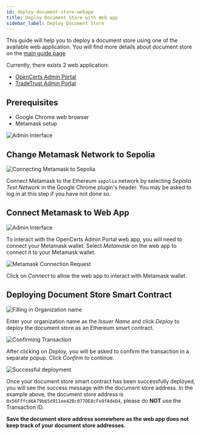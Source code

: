 ```yaml
---
id: deploy-document-store-webapp
title: Deploy Document Store with Web app
sidebar_label: Deploy Document Store
---
```


This guide will help you to deploy a document store using one of the available web application. You will find more details about document store on the [main guide page](/docs/integrator-section/verifiable-document/ethereum/document-store)

Currently, there exists 2 web application:

- [OpenCerts Admin Portal](https://admin.opencerts.io/)
- [TradeTrust Admin Portal](https://admin.tradetrust.io/)

## Prerequisites

- Google Chrome web browser
- Metamask setup

![Admin Interface](/docs/integrator-section/webapp-tutorial/document-store-webapp/interface.png)

## Change Metamask Network to Sepolia

![Connecting Metamask to Sepolia](/docs/integrator-section/webapp-tutorial/document-store-webapp/sepolia.png)

Connect Metamask to the Ethereum `sepolia` network by selecting _Sepolia Test Network_ in the Google Chrome plugin's header. You may be asked to log in at this step if you have not done so.

## Connect Metamask to Web App

![Admin Interface](/docs/integrator-section/webapp-tutorial/document-store-webapp/interface.png)

To interact with the OpenCerts Admin Portal web app, you will need to connect your Metamask wallet. Select _Metamask_ on the web app to connect it to your Metamask wallet.

![Metamask Connection Request](/docs/integrator-section/webapp-tutorial/document-store-webapp/select-wallet.png)

Click on _Connect_ to allow the web app to interact with Metamask wallet.

## Deploying Document Store Smart Contract

![Filling in Organization name](/docs/integrator-section/webapp-tutorial/document-store-webapp/deploy.png)

Enter your organization name as the _Issuer Name_ and click _Deploy_ to deploy the document store as an Ethereum smart contract.

![Confirming Transaction](/docs/integrator-section/webapp-tutorial/document-store-webapp/confirmation.png)

After clicking on _Deploy_, you will be asked to confirm the transaction in a separate popup. Click _Confirm_ to continue.

![Successful deployment](/docs/integrator-section/webapp-tutorial/document-store-webapp/success.png)

Once your document store smart contract has been successfully deployed, you will see the success message with the document store address. In the example above, the document store address is `0x56Fffcd6A79b65d911ee42Bc077DE8cFe9fAdeD4`, please do **NOT** use the Transaction ID.

**Save the document store address somewhere as the web app does not keep track of your document store addresses.**
